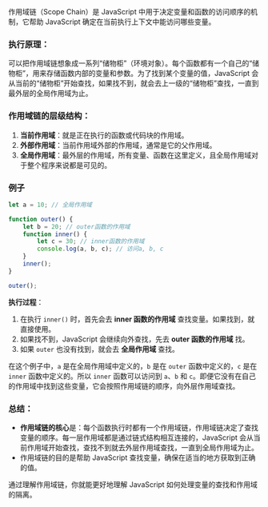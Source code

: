 作用域链（Scope Chain）是 JavaScript 中用于决定变量和函数的访问顺序的机制，它帮助 JavaScript 确定在当前执行上下文中能访问哪些变量。

### 执行原理：

可以把作用域链想象成一系列“储物柜”（环境对象）。每个函数都有一个自己的“储物柜”，用来存储函数内部的变量和参数。为了找到某个变量的值，JavaScript 会从当前的“储物柜”开始查找，如果找不到，就会去上一级的“储物柜”查找，一直到最外层的全局作用域为止。

### 作用域链的层级结构：

1. **当前作用域**：就是正在执行的函数或代码块的作用域。
2. **外部作用域**：当前作用域外部的作用域，通常是它的父作用域。
3. **全局作用域**：最外层的作用域，所有变量、函数在这里定义，且全局作用域对于整个程序来说都是可见的。

### 例子

```javascript
let a = 10; // 全局作用域

function outer() {
    let b = 20; // outer函数的作用域
    function inner() {
        let c = 30; // inner函数的作用域
        console.log(a, b, c); // 访问a, b, c
    }
    inner();
}

outer();
```

**执行过程**：

1. 在执行 `inner()` 时，首先会去 **inner 函数的作用域** 查找变量。如果找到，就直接使用。
2. 如果找不到，JavaScript 会继续向外查找，先去 **outer 函数的作用域** 找。
3. 如果 `outer` 也没有找到，就会去 **全局作用域** 查找。

在这个例子中，`a` 是在全局作用域中定义的，`b` 是在 `outer` 函数中定义的，`c` 是在 `inner` 函数中定义的。所以 `inner` 函数可以访问到 `a`、`b` 和 `c`。即便它没有在自己的作用域中找到这些变量，它会按照作用域链的顺序，向外层作用域查找。

### 总结：

- **作用域链的核心**是：每个函数执行时都有一个作用域链，作用域链决定了查找变量的顺序。每一层作用域都是通过链式结构相互连接的，JavaScript 会从当前作用域开始查找，查找不到就去外层作用域查找，一直到全局作用域为止。
- 作用域链的目的是帮助 JavaScript 查找变量，确保在适当的地方获取到正确的值。

通过理解作用域链，你就能更好地理解 JavaScript 如何处理变量的查找和作用域的隔离。